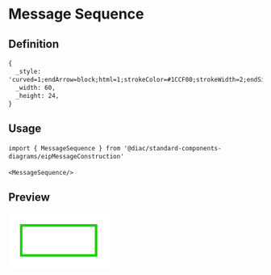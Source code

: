 # Message Sequence

## Definition

```
{
  _style: 'curved=1;endArrow=block;html=1;strokeColor=#1CCF00;strokeWidth=2;endSize=3;rounded=0;',
  _width: 60,
  _height: 24,
}
```

## Usage

```
import { MessageSequence } from '@diac/standard-components-diagrams/eipMessageConstruction'

<MessageSequence/>
```

## Preview

<img src="./message-sequence.png" width="200"/>
